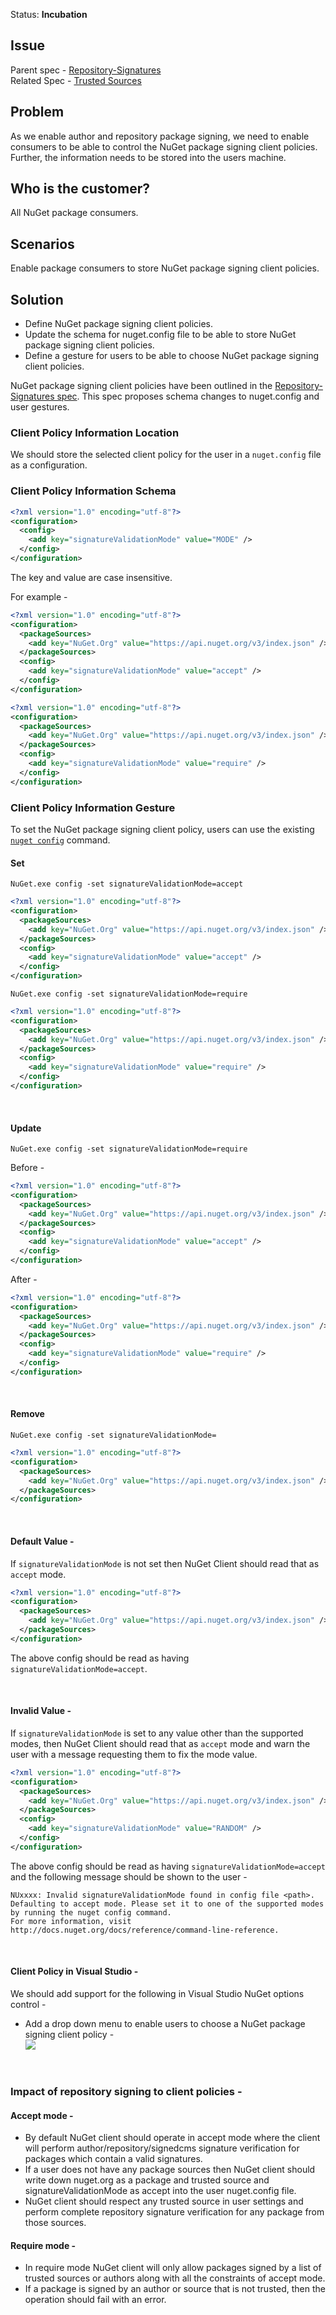 Status: **Incubation**

## Issue
Parent spec - [Repository-Signatures](https://github.com/NuGet/Home/wiki/Repository-Signatures)  
Related Spec - [Trusted Sources](https://github.com/NuGet/Home/wiki/%5BSpec%5D-NuGet-Config-schema-changes-to-enable-repository-signatures)

## Problem
As we enable author and repository package signing, we need to enable consumers to be able to control the NuGet package signing client policies. Further, the information needs to be stored into the users machine.

## Who is the customer?
All NuGet package consumers.

## Scenarios
Enable package consumers to store NuGet package signing client policies.

## Solution
* Define NuGet package signing client policies.
* Update the schema for nuget.config file to be able to store NuGet package signing client policies.
* Define a gesture for users to be able to choose NuGet package signing client policies.

NuGet package signing client policies have been outlined in the [Repository-Signatures spec](https://github.com/NuGet/Home/wiki/Repository-Signatures#client-policies). This spec proposes schema changes to nuget.config and user gestures.

### Client Policy Information Location
We should store the selected client policy for the user in a `nuget.config` file as a configuration.

### Client Policy Information Schema

```xml
<?xml version="1.0" encoding="utf-8"?>
<configuration>
  <config>
    <add key="signatureValidationMode" value="MODE" />
  </config>
</configuration>
```
The key and value are case insensitive. 

For example -
```xml
<?xml version="1.0" encoding="utf-8"?>
<configuration>
  <packageSources>
    <add key="NuGet.Org" value="https://api.nuget.org/v3/index.json" />
  </packageSources>
  <config>
    <add key="signatureValidationMode" value="accept" />
  </config>
</configuration>
```

```xml
<?xml version="1.0" encoding="utf-8"?>
<configuration>
  <packageSources>
    <add key="NuGet.Org" value="https://api.nuget.org/v3/index.json" />
  </packageSources>
  <config>
    <add key="signatureValidationMode" value="require" />
  </config>
</configuration>
```

### Client Policy Information Gesture
To set the NuGet package signing client policy, users can use the existing [`nuget config`](https://docs.microsoft.com/en-us/nuget/tools/cli-ref-config) command.
<br/>

#### Set 

`NuGet.exe config -set signatureValidationMode=accept`

```xml
<?xml version="1.0" encoding="utf-8"?>
<configuration>
  <packageSources>
    <add key="NuGet.Org" value="https://api.nuget.org/v3/index.json" />
  </packageSources>
  <config>
    <add key="signatureValidationMode" value="accept" />
  </config>
</configuration>
```

`NuGet.exe config -set signatureValidationMode=require`

```xml
<?xml version="1.0" encoding="utf-8"?>
<configuration>
  <packageSources>
    <add key="NuGet.Org" value="https://api.nuget.org/v3/index.json" />
  </packageSources>
  <config>
    <add key="signatureValidationMode" value="require" />
  </config>
</configuration>
```
<br/>

#### Update 

`NuGet.exe config -set signatureValidationMode=require`

Before -
```xml
<?xml version="1.0" encoding="utf-8"?>
<configuration>
  <packageSources>
    <add key="NuGet.Org" value="https://api.nuget.org/v3/index.json" />
  </packageSources>
  <config>
    <add key="signatureValidationMode" value="accept" />
  </config>
</configuration>
```
After -
```xml
<?xml version="1.0" encoding="utf-8"?>
<configuration>
  <packageSources>
    <add key="NuGet.Org" value="https://api.nuget.org/v3/index.json" />
  </packageSources>
  <config>
    <add key="signatureValidationMode" value="require" />
  </config>
</configuration>
```
<br/>

#### Remove 

`NuGet.exe config -set signatureValidationMode=`

```xml
<?xml version="1.0" encoding="utf-8"?>
<configuration>
  <packageSources>
    <add key="NuGet.Org" value="https://api.nuget.org/v3/index.json" />
  </packageSources>
</configuration>
``` 
<br/>

#### Default Value - 
If `signatureValidationMode` is not set then NuGet Client should read that as `accept` mode.

```xml
<?xml version="1.0" encoding="utf-8"?>
<configuration>
  <packageSources>
    <add key="NuGet.Org" value="https://api.nuget.org/v3/index.json" />
  </packageSources>
</configuration>
``` 

The above config should be read as having `signatureValidationMode=accept`.

<br/>

#### Invalid Value - 
If `signatureValidationMode` is set to any value other than the supported modes, then NuGet Client should read that as `accept` mode and warn the user with a message requesting them to fix the mode value.

```xml
<?xml version="1.0" encoding="utf-8"?>
<configuration>
  <packageSources>
    <add key="NuGet.Org" value="https://api.nuget.org/v3/index.json" />
  </packageSources>
  <config>
    <add key="signatureValidationMode" value="RANDOM" />
  </config>
</configuration>
``` 

The above config should be read as having `signatureValidationMode=accept` and the following message should be shown to the user - 

```
NUxxxx: Invalid signatureValidationMode found in config file <path>. Defaulting to accept mode. Please set it to one of the supported modes by running the nuget config command. 
For more information, visit http://docs.nuget.org/docs/reference/command-line-reference.
```

<br/>

#### Client Policy in Visual Studio -
We should add support for the following in Visual Studio NuGet options control - 

* Add a drop down menu to enable users to choose a NuGet package signing client policy -  
![](https://github.com/NuGet/Home/blob/dev/resources/signing/client%20policy%20selection.png)
<br/>


###  Impact of repository signing to client policies - 

#### Accept mode -
* By default NuGet client should operate in accept mode where the client will perform author/repository/signedcms signature verification for packages which contain a valid signatures.  
* If a user does not have any package sources then NuGet client should write down nuget.org as a package and trusted source and signatureValidationMode as accept into the user nuget.config file.
* NuGet client should respect any trusted source in user settings and perform complete repository signature verification for any package from those sources.

#### Require mode -
* In require mode NuGet client will only allow packages signed by a list of trusted sources or authors along with all the constraints of accept mode.
* If a package is signed by an author or source that is not trusted, then the operation should fail with an error.